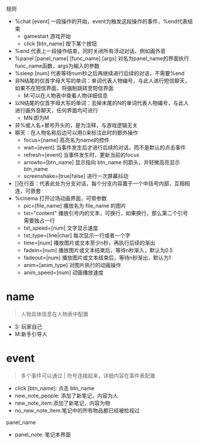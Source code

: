 规则

- %chat [event] 一段操作的开始，event为触发这段操作的事件，%end代表结束
  - gamestart 游戏开始
  - click [btn_name] 按下某个按钮
- %end 代表上一段操作结束，同时关闭所有浮动对话，例如画外音
- %panel [panel_name] \[func_name] \[args] 对名为panel_name的界面执行func_name函数，args为输入的参数
- %sleep [num] 代表等待num秒之后再继续进行后续的对话，不需要%end
- 非N结尾的仅首字母大写的单词：单词代表人物编号，与此人进行短信聊天，如果不在短信界面，将强制跳转至短信界面
  - M:可以在人物表中查看人物详细信息
- 以N结尾的仅首字母大写的单词：去掉末尾的N的单词代表人物编号，与此人进行画外音聊天，任何界面均可进行
  - MN:即为M
- 非%或人名+冒号开头的，是为注释，与游戏逻辑无关
- 聊天：在人物名称后边可以用()来标注此时的额外操作
  - focus=[name] 高亮名为name的控件
  - wait=[event] 当事件发生后才进行后续的对话，而不是默认的点击事件
  - refresh=[event] 当事件发生时，更新当前的focus
  - arrowto=[btn_name] 显示指向 btn_name 的箭头，并轻微高亮显示btn_name
  - screenshake=[true|false] 进行一次屏幕抖动
- []在行首：代表此处为分支对话，每个分支内容置于一个中括号内部，互相相连，可嵌套
- %cinema 打开过场动画界面，可带参数
  - pic=[file_name] 播放名为 file_name 的图片
  - txt="content" 播放引号内的文本，可换行，如果换行，那么第二个引号需要独占一行
  - txt_speed=[num] 文字显示速度
  - txt_type=[line|char] 每次显示一行或者一个字
  - time=[num] 播放图片或文本至少n秒，再执行后续的渐出
  - fadein=[num] 播放图片或文本结束后，等待n秒渐入，默认为0.5
  - fadeout=[num] 播放图片或文本结束后，等待n秒渐出，默认为1
  - anim=[anim_type] 对图片执行的动画操作
  - anim_speed=[num] 动画播放速度


# name

> 人物具体信息在人物表中配置

- S: 玩家自己
- M:新手引导人

# event

>多个事件可以通过 | 符号连接起来，详细内容在事件表配置

- click [btn_name]: 点击 btn_name
- new_note_people: 添加了新笔记，内容为人
- new_note_item:添加了新笔记，内容为物
- no_new_note_item:笔记中的所有物品都已经被检视过

panel_name

- panel_note: 笔记本界面